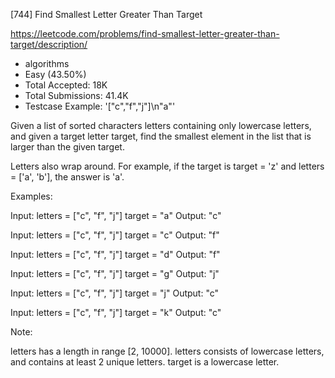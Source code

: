[744] Find Smallest Letter Greater Than Target  

https://leetcode.com/problems/find-smallest-letter-greater-than-target/description/

* algorithms
* Easy (43.50%)
* Total Accepted:    18K
* Total Submissions: 41.4K
* Testcase Example:  '["c","f","j"]\n"a"'


Given a list of sorted characters letters containing only lowercase letters, and given a target letter target, find the smallest element in the list that is larger than the given target.

Letters also wrap around.  For example, if the target is target = 'z' and letters = ['a', 'b'], the answer is 'a'.


Examples:

Input:
letters = ["c", "f", "j"]
target = "a"
Output: "c"

Input:
letters = ["c", "f", "j"]
target = "c"
Output: "f"

Input:
letters = ["c", "f", "j"]
target = "d"
Output: "f"

Input:
letters = ["c", "f", "j"]
target = "g"
Output: "j"

Input:
letters = ["c", "f", "j"]
target = "j"
Output: "c"

Input:
letters = ["c", "f", "j"]
target = "k"
Output: "c"



Note:

letters has a length in range [2, 10000].
letters consists of lowercase letters, and contains at least 2 unique letters.
target is a lowercase letter.


